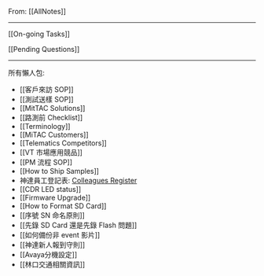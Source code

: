 From: [[AllNotes]]

---

[[On-going Tasks]]

[[Pending Questions]]

---

所有懶人包:
- [[客戶來訪 SOP]]
- [[測試送樣 SOP]]
- [[MitTAC Solutions]]
- [[路測前 Checklist]]
- [[Terminology]]
- [[MiTAC Customers]]
- [[Telematics Competitors]]
- [[VT 市場應用競品]]
- [[PM 流程 SOP]]
- [[How to Ship Samples]]
- 神達員工登記表: [Colleagues Register](https://docs.google.com/spreadsheets/d/129KO8zR6N--V3xbvpdOMwLjk1sLkOdvlJBWAyA0_BeU/edit?usp=sharing)
- [[CDR LED status]]
- [[Firmware Upgrade]]
- [[How to Format SD Card]]
- [[序號 SN 命名原則]]
- [[先錄 SD Card 還是先錄 Flash 問題]]
- [[如何備份非 event 影片]]
- [[神達新人報到守則]]
- [[Avaya分機設定]]
- [[林口交通相關資訊]]



